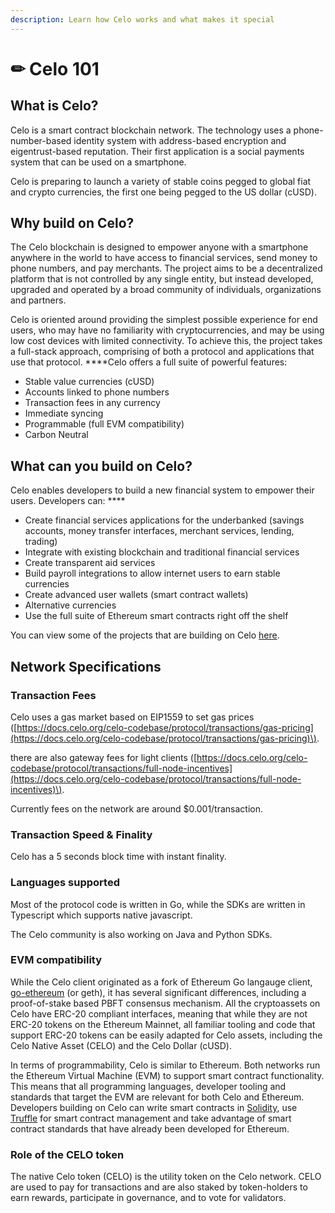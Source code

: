 ```yaml
---
description: Learn how Celo works and what makes it special
---
```


# ✏ Celo 101

## **What is Celo?**

Celo is a smart contract blockchain network. The technology uses a phone-number-based identity system with address-based encryption and eigentrust-based reputation. Their first application is a social payments system that can be used on a smartphone. 

Celo is preparing to launch a variety of stable coins pegged to global fiat and crypto currencies, the first one being pegged to the US dollar \(cUSD\).

## **Why build on Celo?** 

The Celo blockchain is designed to empower anyone with a smartphone anywhere in the world to have access to financial services, send money to phone numbers, and pay merchants. The project aims to be a decentralized platform that is not controlled by any single entity, but instead developed, upgraded and operated by a broad community of individuals, organizations and partners. 

Celo is oriented around providing the simplest possible experience for end users, who may have no familiarity with cryptocurrencies, and may be using low cost devices with limited connectivity. To achieve this, the project takes a full-stack approach, comprising of both a protocol and applications that use that protocol. ****Celo offers a full suite of powerful features: 

* Stable value currencies \(cUSD\)
* Accounts linked to phone numbers
* Transaction fees in any currency
* Immediate syncing
* Programmable \(full EVM compatibility\)
* Carbon Neutral

## **What can you build on Celo?** 

Celo enables developers to build a new financial system to empower their users. Developers can: ****

* Create financial services applications for the underbanked \(savings accounts, money transfer interfaces, merchant services, lending, trading\)
* Integrate with existing blockchain and traditional financial services
* Create transparent aid services
* Build payroll integrations to allow internet users to earn stable currencies
* Create advanced user wallets \(smart contract wallets\) 
* Alternative currencies 
* Use the full suite of Ethereum smart contracts right off the shelf

  
 You can view some of the projects that are building on Celo [here](https://docs.celo.org/developer-guide/overview/celo-dapp-gallery). 

## **Network Specifications**

### **Transaction Fees**

 Celo uses a gas market based on EIP1559 to set gas prices \([https://docs.celo.org/celo-codebase/protocol/transactions/gas-pricing](https://docs.celo.org/celo-codebase/protocol/transactions/gas-pricing)\). 

there are also gateway fees for light clients \([https://docs.celo.org/celo-codebase/protocol/transactions/full-node-incentives](https://docs.celo.org/celo-codebase/protocol/transactions/full-node-incentives)\). 

Currently fees on the network are around $0.001/transaction. 

### **Transaction Speed & Finality**

Celo has a 5 seconds block time with instant finality. 

### **Languages supported**

Most of the protocol code is written in Go, while the SDKs are written in Typescript which supports native javascript. 

The Celo community is also working on Java and Python SDKs.

### **EVM compatibility**

While the Celo client originated as a fork of Ethereum Go langauge client, [go-ethereum](https://github.com/ethereum/go-ethereum) \(or geth\), it has several significant differences, including a proof-of-stake based PBFT consensus mechanism. All the cryptoassets on Celo have ERC-20 compliant interfaces, meaning that while they are not ERC-20 tokens on the Ethereum Mainnet, all familiar tooling and code that support ERC-20 tokens can be easily adapted for Celo assets, including the Celo Native Asset \(CELO\) and the Celo Dollar \(cUSD\).

In terms of programmability, Celo is similar to Ethereum. Both networks run the Ethereum Virtual Machine \(EVM\) to support smart contract functionality. This means that all programming languages, developer tooling and standards that target the EVM are relevant for both Celo and Ethereum. Developers building on Celo can write smart contracts in [Solidity](https://solidity.readthedocs.io/en/latest/), use [Truffle](https://www.trufflesuite.com/) for smart contract management and take advantage of smart contract standards that have already been developed for Ethereum.

### **Role of the CELO token**

The native Celo token \(CELO\) is the utility token on the Celo network. CELO are used to pay for transactions and are also staked by token-holders to earn rewards, participate in governance, and to vote for validators.

